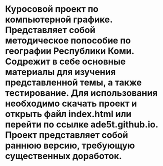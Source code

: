# Куросовой проект по компьютерной графике. Представляет собой методическое попособие по географии Республики Коми. Содрежит в себе основные материалы для изучения представленной темы, а также тестирование. Для использования необходимо скачать проект и открыть файл index.html или перейти по ссылке ade5t.github.io. Проект представляет собой раннюю версию, требующую существенных доработок.
